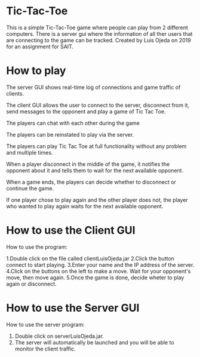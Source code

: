 # Tic-Tac-Toe
This is a simple Tic-Tac-Toe game where people can play from 2 different computers. There is a server gui where the information of all ther users that are connecting to the game can be tracked. 
Created by Luis Ojeda on 2019 for an assignment for SAIT.

# How to play
The server GUI shows real-time log of connections and game traffic of clients.

The client GUI allows the user to connect to the server, disconnect from it, send messages to the opponent and play a game of Tic Tac Toe.

The players can chat with each other during the game

The players can be reinstated to play via the server.

The players can play Tic Tac Toe at full functionality without any problem and multiple times.

When a player disconnect in the middle of the game, it notifies the opponent about it and tells them to wait for the next available opponent.

When a game ends, the players can decide whether to disconnect or continue the game. 

If one player chose to play again and the other player does not, the player who wanted to play again waits for the next available opponent.

# How to use the Client GUI
How to use the program:

1.Double click on the file called clientLuisOjeda.jar
2.Click the button connect to start playing.
3.Enter your name and the IP address of the server.
4.Click on the buttons on the left to make a move. Wait for your opponent's move, then move again.
5.Once the game is done, decide wheter to play again or disconnect.

# How to use the Server GUI
How to use the server program:

1. Double click on serverLuisOjeda.jar.
2. The server will automatically be launched and you will be able to monitor the client traffic.
